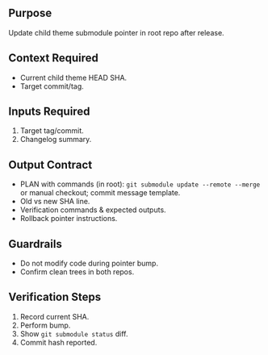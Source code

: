 ## Purpose
Update child theme submodule pointer in root repo after release.

## Context Required
- Current child theme HEAD SHA.
- Target commit/tag.

## Inputs Required
1. Target tag/commit.
2. Changelog summary.

## Output Contract
- PLAN with commands (in root): `git submodule update --remote --merge` or manual checkout; commit message template.
- Old vs new SHA line.
- Verification commands & expected outputs.
- Rollback pointer instructions.

## Guardrails
- Do not modify code during pointer bump.
- Confirm clean trees in both repos.

## Verification Steps
1. Record current SHA.
2. Perform bump.
3. Show `git submodule status` diff.
4. Commit hash reported.
